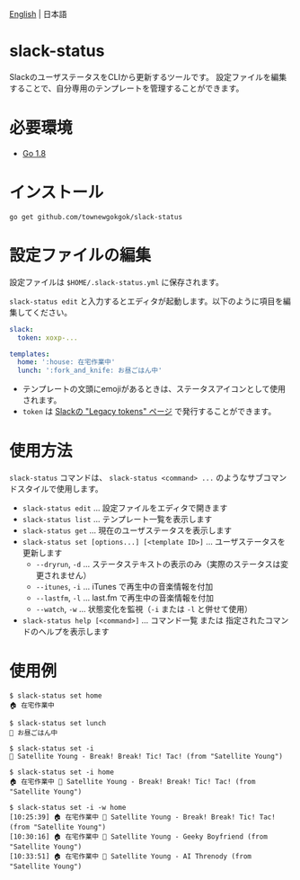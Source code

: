 [English](README.md) | 日本語

# slack-status

SlackのユーザステータスをCLIから更新するツールです。
設定ファイルを編集することで、自分専用のテンプレートを管理することができます。

# 必要環境

- [Go 1.8](https://golang.org/)

# インストール

```
go get github.com/townewgokgok/slack-status
```

# 設定ファイルの編集

設定ファイルは `$HOME/.slack-status.yml` に保存されます。

`slack-status edit` と入力するとエディタが起動します。以下のように項目を編集してください。

```yaml
slack:
  token: xoxp-...

templates:
  home: ':house: 在宅作業中'
  lunch: ':fork_and_knife: お昼ごはん中'
```

- テンプレートの文頭にemojiがあるときは、ステータスアイコンとして使用されます。
- `token` は [Slackの "Legacy tokens" ページ](https://api.slack.com/custom-integrations/legacy-tokens) で発行することができます。

# 使用方法

`slack-status` コマンドは、 `slack-status <command> ...` のようなサブコマンドスタイルで使用します。

- `slack-status edit` … 設定ファイルをエディタで開きます
- `slack-status list` … テンプレート一覧を表示します
- `slack-status get` … 現在のユーザステータスを表示します
- `slack-status set [options...] [<template ID>]` … ユーザステータスを更新します
  - `--dryrun`, `-d` … ステータステキストの表示のみ（実際のステータスは変更されません）
  - `--itunes`, `-i` … iTunes で再生中の音楽情報を付加
  - `--lastfm`, `-l` … last.fm で再生中の音楽情報を付加
  - `--watch`, `-w` … 状態変化を監視（`-i` または `-l` と併せて使用）
- `slack-status help [<command>]` … コマンド一覧 または 指定されたコマンドのヘルプを表示します

# 使用例

```
$ slack-status set home
🏠 在宅作業中
```

```
$ slack-status set lunch
🍴 お昼ごはん中
```

```
$ slack-status set -i
🎵 Satellite Young - Break! Break! Tic! Tac! (from "Satellite Young")
```

```
$ slack-status set -i home
🏠 在宅作業中 🎵 Satellite Young - Break! Break! Tic! Tac! (from "Satellite Young")
```

```
$ slack-status set -i -w home
[10:25:39] 🏠 在宅作業中 🎵 Satellite Young - Break! Break! Tic! Tac! (from "Satellite Young")
[10:30:16] 🏠 在宅作業中 🎵 Satellite Young - Geeky Boyfriend (from "Satellite Young")
[10:33:51] 🏠 在宅作業中 🎵 Satellite Young - AI Threnody (from "Satellite Young")
```
